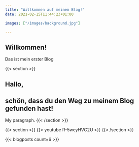 ```yaml
---
title: "Willkommen auf meinem Blog!"
date: 2021-02-15T11:44:23+01:00

images: ["/images/background.jpg"]

---
```


<style>
.main-image {
    background-position: center;
    background-size: cover;
    background-image: url(/images/background.jpg);
}
</style>
<section class="hero is-medium is-light main-image">
    <div class="hero-body">
        <div class="container has-text-centered">
            <h2 class="title is-1">Willkommen!</h2>
        </div>
        <div class="container has-text-centered">
        <p class="subtitle"> Das ist mein erster Blog
    </div>
</section>


{{< section >}}
## Hallo,
## schön, dass du den Weg zu meinem Blog gefunden hast! 

My paragraph.
{{< /section >}}

{{< section >}}
{{< youtube R-5weyHVC2U >}}
{{< /section >}}

{{< blogposts count=6 >}}



